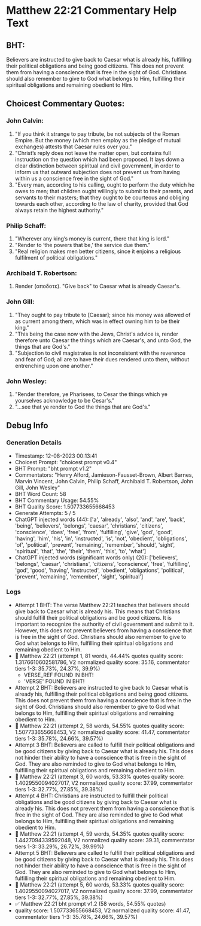# Matthew 22:21 Commentary Help Text

## BHT:
Believers are instructed to give back to Caesar what is already his, fulfilling their political obligations and being good citizens. This does not prevent them from having a conscience that is free in the sight of God. Christians should also remember to give to God what belongs to Him, fulfilling their spiritual obligations and remaining obedient to Him.

## Choicest Commentary Quotes:
### John Calvin:
1. "If you think it strange to pay tribute, be not subjects of the Roman Empire. But the money (which men employ as the pledge of mutual exchanges) attests that Caesar rules over you."
2. "Christ’s reply does not leave the matter open, but contains full instruction on the question which had been proposed. It lays down a clear distinction between spiritual and civil government, in order to inform us that outward subjection does not prevent us from having within us a conscience free in the sight of God."
3. "Every man, according to his calling, ought to perform the duty which he owes to men; that children ought willingly to submit to their parents, and servants to their masters; that they ought to be courteous and obliging towards each other, according to the law of charity, provided that God always retain the highest authority."

### Philip Schaff:
1. "Wherever any king’s money is current, there that king is lord."
2. "Render to ‘the powers that be,’ the service due them."
3. "Real religion makes men better citizens, since it enjoins a religious fulfilment of political obligations."

### Archibald T. Robertson:
1.  Render (αποδοτε). "Give back" to Caesar what is already Caesar's. 


### John Gill:
1. "They ought to pay tribute to [Caesar]; since his money was allowed of as current among them, which was in effect owning him to be their king."
2. "This being the case now with the Jews, Christ's advice is, render therefore unto Caesar the things which are Caesar's, and unto God, the things that are God's."
3. "Subjection to civil magistrates is not inconsistent with the reverence and fear of God; all are to have their dues rendered unto them, without entrenching upon one another."

### John Wesley:
1. "Render therefore, ye Pharisees, to Cesar the things which ye yourselves acknowledge to be Cesar's." 
2. "...see that ye render to God the things that are God's."


## Debug Info
### Generation Details
- Timestamp: 12-08-2023 00:13:41
- Choicest Prompt: "choicest prompt v0.4"
- BHT Prompt: "bht prompt v1.2"
- Commentators: "Henry Alford, Jamieson-Fausset-Brown, Albert Barnes, Marvin Vincent, John Calvin, Philip Schaff, Archibald T. Robertson, John Gill, John Wesley"
- BHT Word Count: 58
- BHT Commentary Usage: 54.55%
- BHT Quality Score: 1.507733655668453
- Generate Attempts: 5 / 5
- ChatGPT injected words (44):
	['a', 'already', 'also', 'and', 'are', 'back', 'being', 'believers', 'belongs', 'caesar', 'christians', 'citizens', 'conscience', 'does', 'free', 'from', 'fulfilling', 'give', 'god', 'good', 'having', 'him', 'his', 'in', 'instructed', 'is', 'not', 'obedient', 'obligations', 'of', 'political', 'prevent', 'remaining', 'remember', 'should', 'sight', 'spiritual', 'that', 'the', 'their', 'them', 'this', 'to', 'what']
- ChatGPT injected words (significant words only) (20):
	['believers', 'belongs', 'caesar', 'christians', 'citizens', 'conscience', 'free', 'fulfilling', 'god', 'good', 'having', 'instructed', 'obedient', 'obligations', 'political', 'prevent', 'remaining', 'remember', 'sight', 'spiritual']

### Logs
- Attempt 1 BHT: The verse Matthew 22:21 teaches that believers should give back to Caesar what is already his. This means that Christians should fulfill their political obligations and be good citizens. It is important to recognize the authority of civil government and submit to it. However, this does not prevent believers from having a conscience that is free in the sight of God. Christians should also remember to give to God what belongs to Him, fulfilling their spiritual obligations and remaining obedient to Him.
- 🔄 Matthew 22:21 (attempt 1, 81 words, 44.44% quotes quality score: 1.3176610602581786, V2 normalized quality score: 35.16, commentator tiers 1-3: 35.73%, 24.37%, 39.9%) 
	- VERSE_REF FOUND IN BHT! 
	- 'VERSE' FOUND IN BHT!
- Attempt 2 BHT: Believers are instructed to give back to Caesar what is already his, fulfilling their political obligations and being good citizens. This does not prevent them from having a conscience that is free in the sight of God. Christians should also remember to give to God what belongs to Him, fulfilling their spiritual obligations and remaining obedient to Him.
- 🔄 Matthew 22:21 (attempt 2, 58 words, 54.55% quotes quality score: 1.507733655668453, V2 normalized quality score: 41.47, commentator tiers 1-3: 35.78%, 24.66%, 39.57%)
- Attempt 3 BHT: Believers are called to fulfill their political obligations and be good citizens by giving back to Caesar what is already his. This does not hinder their ability to have a conscience that is free in the sight of God. They are also reminded to give to God what belongs to Him, fulfilling their spiritual obligations and remaining obedient to Him.
- 🔄 Matthew 22:21 (attempt 3, 60 words, 53.33% quotes quality score: 1.4029550094027017, V2 normalized quality score: 37.99, commentator tiers 1-3: 32.77%, 27.85%, 39.38%)
- Attempt 4 BHT: Christians are instructed to fulfill their political obligations and be good citizens by giving back to Caesar what is already his. This does not prevent them from having a conscience that is free in the sight of God. They are also reminded to give to God what belongs to Him, fulfilling their spiritual obligations and remaining obedient to Him.
- 🔄 Matthew 22:21 (attempt 4, 59 words, 54.35% quotes quality score: 1.4427094339592048, V2 normalized quality score: 39.31, commentator tiers 1-3: 33.29%, 26.72%, 39.99%)
- Attempt 5 BHT: Believers are called to fulfill their political obligations and be good citizens by giving back to Caesar what is already his. This does not hinder their ability to have a conscience that is free in the sight of God. They are also reminded to give to God what belongs to Him, fulfilling their spiritual obligations and remaining obedient to Him.
- 🔄 Matthew 22:21 (attempt 5, 60 words, 53.33% quotes quality score: 1.4029550094027017, V2 normalized quality score: 37.99, commentator tiers 1-3: 32.77%, 27.85%, 39.38%)
- ✅ Matthew 22:21 bht prompt v1.2 (58 words, 54.55% quotes)
- quality score: 1.507733655668453, V2 normalized quality score: 41.47, commentator tiers 1-3: 35.78%, 24.66%, 39.57%)